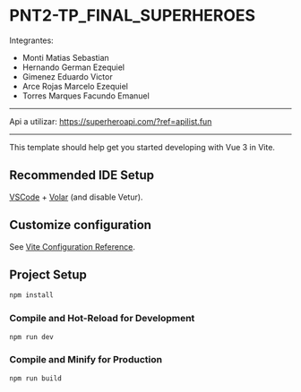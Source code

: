 # PNT2-TP_FINAL_SUPERHEROES

Integrantes:

- Monti Matias Sebastian
- Hernando German Ezequiel
- Gimenez Eduardo Victor
- Arce Rojas Marcelo Ezequiel
- Torres Marques Facundo Emanuel

--------------------------------------------------------------

Api a utilizar: https://superheroapi.com/?ref=apilist.fun

--------------------------------------------------------------






This template should help get you started developing with Vue 3 in Vite.

## Recommended IDE Setup

[VSCode](https://code.visualstudio.com/) + [Volar](https://marketplace.visualstudio.com/items?itemName=Vue.volar) (and disable Vetur).

## Customize configuration

See [Vite Configuration Reference](https://vitejs.dev/config/).

## Project Setup

```sh
npm install
```

### Compile and Hot-Reload for Development

```sh
npm run dev
```

### Compile and Minify for Production

```sh
npm run build
```

